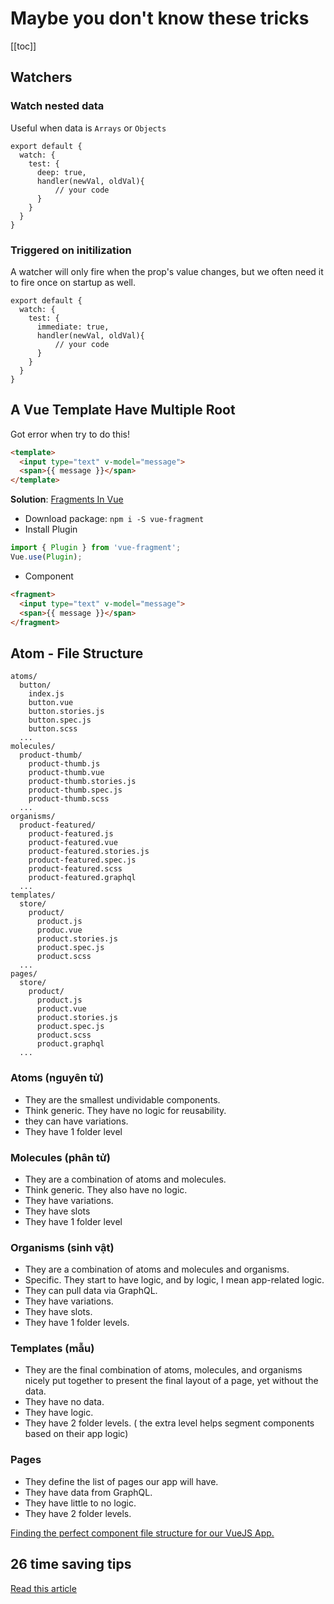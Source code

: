 # Maybe you don't know these tricks 

[[toc]]

## Watchers 

### Watch nested data

Useful when data is `Arrays` or `Objects`

```js{4}
export default {
  watch: {
    test: {
      deep: true, 
      handler(newVal, oldVal){
          // your code
      }
    }
  }
}
```

### Triggered on initilization

A watcher will only fire when the prop's value changes, but we often need it to fire once on startup as well.

```js{4}
export default {
  watch: {
    test: {
      immediate: true, 
      handler(newVal, oldVal){
          // your code
      }
    }
  }
}
```

##  A Vue Template Have Multiple Root

Got error when try to do this!

```html
<template>
  <input type="text" v-model="message">
  <span>{{ message }}</span>
</template>
```

**Solution**: [Fragments In Vue](https://github.com/y-nk/vue-fragment)

- Download package: `npm i -S vue-fragment`
- Install Plugin

```js
import { Plugin } from 'vue-fragment';
Vue.use(Plugin);
```
- Component

```html
<fragment>
  <input type="text" v-model="message">
  <span>{{ message }}</span>
</fragment>
```

## Atom - File Structure

```
atoms/
  button/
    index.js
    button.vue    
    button.stories.js
    button.spec.js
    button.scss
  ...
molecules/
  product-thumb/
    product-thumb.js
    product-thumb.vue
    product-thumb.stories.js
    product-thumb.spec.js
    product-thumb.scss
  ...
organisms/
  product-featured/
    product-featured.js
    product-featured.vue
    product-featured.stories.js
    product-featured.spec.js
    product-featured.scss
    product-featured.graphql
  ...
templates/
  store/
    product/
      product.js
      produc.vue
      product.stories.js
      product.spec.js
      product.scss
  ...
pages/
  store/
    product/
      product.js
      product.vue
      product.stories.js
      product.spec.js
      product.scss
      product.graphql
  ...
```

### Atoms (nguyên tử)
- They are the smallest undividable components.
- Think generic. They have no logic for reusability.
- they can have variations.
- They have 1 folder level

### Molecules (phân tử)
- They are a combination of atoms and molecules.
- Think generic. They also have no logic.
- They have variations.
- They have slots
- They have 1 folder level

### Organisms (sinh vật)
- They are a combination of atoms and molecules and organisms.
- Specific. They start to have logic, and by logic, I mean app-related logic.
- They can pull data via GraphQL.
- They have variations.
- They have slots.
- They have 1 folder levels.

### Templates (mẫu)
- They are the final combination of atoms, molecules, and organisms nicely put together to present the final layout of a page, yet without the data.
- They have no data.
- They have logic.
- They have 2 folder levels. ( the extra level helps segment components based on their app logic)

### Pages
- They define the list of pages our app will have.
- They have data from GraphQL.
- They have little to no logic.
- They have 2 folder levels.

[Finding the perfect component file structure for our VueJS App.](https://medium.com/@vuefront/finding-the-perfect-component-file-structure-for-out-vuejs-app-b808a69dacac)

## 26 time saving tips

[Read this article](https://michaelnthiessen.com/26-time-saving-tips/)